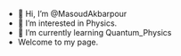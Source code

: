 - 👋 Hi, I’m @MasoudAkbarpour
- 👀 I’m interested in Physics.
- 🌱 I’m currently learning Quantum_Physics
-    Welcome to my page.
